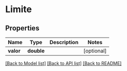 # Limite

## Properties
Name | Type | Description | Notes
------------ | ------------- | ------------- | -------------
**valor** | **double** |  | [optional] 

[[Back to Model list]](../README.md#documentation-for-models) [[Back to API list]](../README.md#documentation-for-api-endpoints) [[Back to README]](../README.md)


